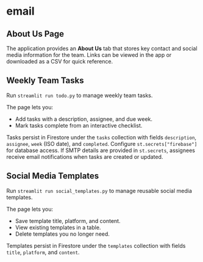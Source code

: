 # email

## About Us Page

The application provides an **About Us** tab that stores key contact and social media information for the team. Links can be viewed in the app or downloaded as a CSV for quick reference.

## Weekly Team Tasks

Run `streamlit run todo.py` to manage weekly team tasks.

The page lets you:

- Add tasks with a description, assignee, and due week.
- Mark tasks complete from an interactive checklist.

Tasks persist in Firestore under the `tasks` collection with fields `description`, `assignee`, `week` (ISO date), and `completed`. Configure `st.secrets["firebase"]` for database access. If SMTP details are provided in `st.secrets`, assignees receive email notifications when tasks are created or updated.

## Social Media Templates

Run `streamlit run social_templates.py` to manage reusable social media templates.

The page lets you:

- Save template title, platform, and content.
- View existing templates in a table.
- Delete templates you no longer need.

Templates persist in Firestore under the `templates` collection with fields `title`, `platform`, and `content`.
